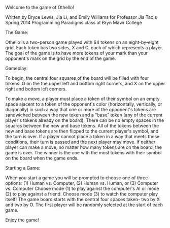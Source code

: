 Welcome to the game of Othello!

Written by Bryce Lewis, Jia Li, and Emily Williams for Professor Jia Tao's Spring 2014 Programming Paradigms class at Bryn Mawr College

The Game:

Othello is a two-person game played with 64 tokens on an eight-by-eight grid.
Each token has two sides, X and O, each of which represents a player.  The goal
of the game is to have more tokens of your mark than your opponent's mark on
the grid by the end of the game.

Gameplay:

To begin, the central four squares of the board will be filled with four tokens:
O on the the upper left and bottom right corners, and X on the upper right and
bottom left corners.

To make a move, a player must place a token of their symbol on an empty space
ajacent to a token of the opponent's color (horizontally, vertically, or
diagonally) in such a way that one or more of the opponent's tokens are
sandwiched between the new token and a "base" token (any of the current
player's tokens already on the board).  There can be no empty spaces in the
squares between the new and base tokens.  All of the tokens between the new
and base tokens are then flipped to the current player's symbol, and the turn
is over.   If a player cannot place a token in a way that meets these
conditions, their turn is passed and the next player may move.  If neither
player can make a move, no matter how many tokens are on the board, the game
is over.  The winner is the one with the most tokens with their symbol on the board
when the game ends.

Starting a Game: 

When you start a game you will be prompted to choose one of three options: (1) Human vs. Computer, (2) Human vs. Human, or (3) Computer vs. Computer
Choose mode (1) to play against the computer's AI or mode (2) to play against a friend.  Choose mode (3) to watch the computer play itself!
The game board starts with the central four spaces taken- two by X and two by O.
The first player will be randomly selected at the start of each game.

Enjoy the game!

